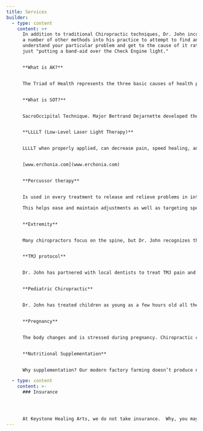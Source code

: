 ```yaml
---
title: Services
builder:
  - type: content
    content: >+
      I﻿n addition to traditional Chiropractic techniques, Dr. John incorporates
      a number of other methods into his practice to attempt to find and
      understand your particular problem and get to the cause of it rather than
      just "putting a band-aid over the Check Engine light."


      **What is AK?**


      The Triad of Health represents the three basic causes of health problems - Structural, Chemical, and Mental. Applied Kinesiology is a diagnostic technique that evaluates the Triad of Health using manual muscle testing. By using Applied Kinesiology, Dr. John can evaluate the body non-invasively to identify the root causes of health problems.


      **What is SOT?**


      SacroOccipital Technique. Major Bertrand Dejarnette developed the technique after coming to understand the interconnected relationship between the sacrum (the base of your spine) and the occipital (the base of your skull). With this understanding, he realized there were other interconnected relationships between parts of the body that might not be close to each other or obviously related. By understanding these relationships, diagnosing symptoms is expedited allowing Dr. John to get to the net root of the problem faster than conventional approaches


      **LLLLT (Low-Level Laser Light Therapy)**


      LLLLT when properly applied, can decrease pain, speed healing, and increase blood flow to a painful or damaged area of the body. For more information please visit Erchonia's website.


      [www.erchonia.com](www.erchonia.com)


      **Percussor therapy**


      Is used in every treatment to release and relieve problems in interconnective tissue.

      This helps ease and maintain adjustments as well as targeting specific problems in muscles and tendons.


      **Extremity**


      Many chiropractors focus on the spine, but Dr. John recognizes that chiropractic can help the entire body. Much like the children’s song, your knee bone is connected to your thigh bone and your thigh bone is connected to your hip bone and your hip bone is connected your back bone. By treated problems down the line, you can alleviate and prevent seemingly unrelated issues. Because Dr. John takes this whole body approach, he has cultivated the knowledge to treat many different issues like sports injuries or repeated stress injuries like tendonitis or carpal tunnel.   


      **TMJ protocol**


      Dr. John has partnered with local dentists to treat TMJ pain and dysfunction. By partnering with other healthcare professionals, Dr. John can develop a treatment plan for each patient's specific needs. 


      **Pediatric Chiropractic**


      Dr. John has treated children as young as a few hours old all the way to adulthood. He recognizes that children are not tiny adults. A careful gentle approach is necessary to treat their growing bodies.The birthing process can be traumatic and with simple gentle adjustments problems can be corrected that cause issues with ear infections, headaches, problems with latching and many more. As kids grow, they play hard and joints can be loose from growth. This combination can result in joint problems. Regular adjustments can relieve pain and avoid complex medical procedures.  


      **Pregnancy**


      The body changes and is stressed during pregnancy. Chiropractic care has been shown to alleviate the aches and pains that go along with pregnancy and may shorten delivery times and decrease the likelihood of complications during delivery. Dr. John has worked with many new moms through their entire pregnancy journey.


      **N﻿utritional Supplementation**


      Why supplementation? Our modern factory farming doesn’t produce nutrient-rich food, and supplementation can help to fill in the gaps. Sometimes a problem in our bodies may be coming from a specific nutritional deficiency that supplementation may help. As we age, our digestive systems become less effective at absorbing key nutrients, so we must respond by increasing the amounts of those nutrients.

  - type: content
    content: >-
      ### Insurance




      At Keystone Healing Arts, we do not take insurance.  Why, you may ask? We don’t want insurance requirements and payments to get in the way of your care.  When insurance is involved, they dictate your care.  Insurance companies can decide what services you qualify for, how many visits you can have, how far apart those visits can occur, how long a visit can last, and can hold up payments to delay your care even further.  We treat you as a human with human needs, not a statistic.  We want you to have the care you need when you need it.  We keep costs affordable so that we can give you everything you need to get the maximum results for your individualized care.
---
```

